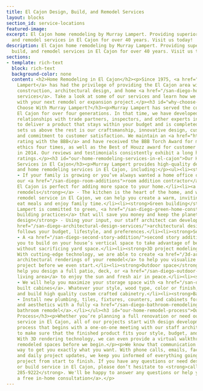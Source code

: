 ```yaml
---
title: El Cajon Design, Build, and Remodel Services
layout: blocks
section_id: service-locations
featured-image: 
excerpt: El Cajon home remodeling by Murray Lampert. Providing superior design, build,
  and remodel services in El Cajon for over 40 years. Visit us today!
description: El Cajon home remodeling by Murray Lampert. Providing superior design,
  build, and remodel services in El Cajon for over 40 years. Visit us today!
sections:
- template: rich-text
  block: rich-text
  background-color: none
  content: <h2>Home Remodeling in El Cajon</h2><p>Since 1975, <a href="/about-murray-lampert-design-build-remodel">Murray
    Lampert</a> has had the privilege of providing the El Cajon area with professional
    construction, architectural design, and home <a href="/san-diego-home-remodel-services">remodel
    services</a>. Take a look at some of our services and learn how we can help you
    with your next remodel or expansion project.</p><h3 id="why-choose-with-murray-lampert-">Why
    Choose With Murray Lampert?</h3><p>Murray Lampert has served the community of
    El Cajon for over four generations. In that time, we have developed long-term
    relationships with trade partners, inspectors, and other experts in the business
    to deliver a product that stays within your budget and is completed on time. What
    sets us above the rest is our craftsmanship, innovative design, custom service,
    and commitment to customer satisfaction. We maintain an <a href="https://www.bbb.org/sdoc/business-reviews/construction-and-remodeling-services/murray-lampert-design-build-remodel-in-san-diego-ca-100554/#bbbonlineclick">A+
    rating with the BBB</a> and have received the BBB Torch Award for marketplace
    ethics four times, as well as the Best of Houzz award for customer satisfaction
    in 2014. Our reviews and testimonials consistently exhibit a long history of 5-star
    ratings.</p><h3 id="our-home-remodeling-services-in-el-cajon">Our Home Remodeling
    Services in El Cajon</h3><p>Murray Lampert provides high-quality design, build,
    and home remodeling services in El Cajon, including:</p><ul><li><strong>Room additions</strong>
    - If your family is growing or you’ve always wanted a home office of your own,
    our <a href="/san-diego-room-additions">room addition contractor</a> service in
    El Cajon is perfect for adding more space to your home.</li><li><a href="/san-diego-kitchen-remodeling-services"><strong>Kitchen
    remodels</strong></a> - The kitchen is the heart of the home, and with our kitchen
    remodel service in El Cajon, we can help you create a warm, inviting space to
    eat meals and enjoy family time.</li><li><strong>Green building</strong> - Murray
    Lampert is committed to green, <a href="/san-diego-green-home-construction">eco-friendly
    building practices</a> that will save you money and keep the planet healthy.</li><li><strong>Architectural
    design</strong> - Using your input, our staff architect can develop a custom <a
    href="/san-diego-architectural-design-services/">architectural design</a> that
    follows your budget, lifestyle, and preferences.</li><li><strong>Second stories</strong>
    - A <a href="/san-diego-second-story-addition/">second story addition</a> allows
    you to build on your house’s vertical space to take advantage of beautiful views
    without sacrificing yard space.</li><li><strong>3D project modeling</strong> -
    With cutting-edge technology, we are able to create <a href="/3d-architectural-rendering-services">3D
    architectural renderings of your remodel</a> to help you visualize your finished
    project before we even start.</li><li><strong>Outdoor space</strong> - We can
    help you design a full patio, deck, or <a href="/san-diego-outdoor-living-space-design/">outdoor
    living area</a> to enjoy the sun and fresh air in peace.</li><li><strong>Cabinets</strong>
    - We will help you maximize your storage space with <a href="/san-diego-custom-cabinet-construction-services">custom
    built cabines</a>. Whatever your style, wood type, color or finish, we can design
    and build high quality custom crafted cabinetry.</li><li><strong>Bathroom remodel</strong>
    - Install new plumbing, tiles, fixtures, counters, and cabinets for improved function
    and aesthetics with a fully <a href="/san-diego-bathroom-remodeling-services">custom
    bathroom remodel</a>.</li></ul><h3 id="our-home-remodel-process">Our Home Remodel
    Process</h3><p>Whether you’re planning a full renovation or need our kitchen remodel
    service in El Cajon, all of our projects start with design development, a collaborative
    process that begins with a one-on-one meeting with our staff architect. We want
    to make sure that the finished product fits your style, budget, and personal needs.
    With 3D rendering technology, we can even provide a virtual walkthrough of your
    remodeled spaces before we begin.</p><p>We know that communication is the best
    way to get you exactly what you want. With phone calls, emails, face-to-face meetings,
    and daily project updates, we keep you informed of everything going on with your
    project from start to finish. If you have any questions or need design, remodel,
    or build service in El Cajon, please don’t hesitate to <strong>call us at (619)
    285-9222</strong>. We'll be happy to answer any questions or help you <a href="/contact">schedule
    a free in-home consultation</a>.</p>
---
```


